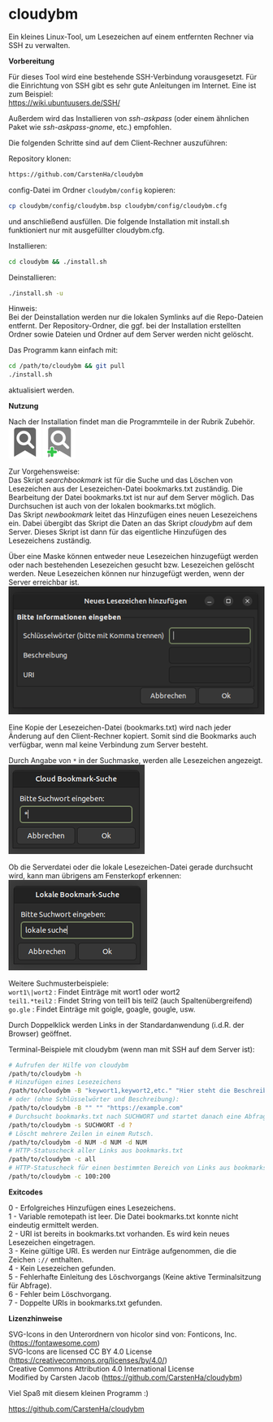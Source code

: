 # cloudybm

Ein kleines Linux-Tool, um Lesezeichen auf einem entfernten Rechner via SSH zu verwalten.

**Vorbereitung**

Für dieses Tool wird eine bestehende SSH-Verbindung vorausgesetzt. Für die Einrichtung von SSH gibt es sehr gute Anleitungen im Internet. Eine ist zum Beispiel:  
<https://wiki.ubuntuusers.de/SSH/>  

Außerdem wird das Installieren von *ssh-askpass* (oder einem ähnlichen Paket wie *ssh-askpass-gnome*, etc.) empfohlen.

Die folgenden Schritte sind auf dem Client-Rechner auszuführen:

Repository klonen:  
```bash
https://github.com/CarstenHa/cloudybm
```

config-Datei im Ordner `cloudybm/config` kopieren:
```bash
cp cloudybm/config/cloudybm.bsp cloudybm/config/cloudybm.cfg
```
und anschließend ausfüllen. Die folgende Installation mit install.sh funktioniert nur mit ausgefüllter cloudybm.cfg.  

Installieren:  
```bash
cd cloudybm && ./install.sh
```

Deinstallieren:  
```bash
./install.sh -u
```
Hinweis:  
Bei der Deinstallation werden nur die lokalen Symlinks auf die Repo-Dateien entfernt. Der Repository-Ordner, die ggf. bei der Installation erstellten Ordner sowie Dateien und Ordner auf dem Server werden nicht gelöscht.

Das Programm kann einfach mit:  
```bash
cd /path/to/cloudybm && git pull
./install.sh
```
aktualisiert werden.

**Nutzung**

Nach der Installation findet man die Programmteile in der Rubrik Zubehör.  
![Symbol Lesezeichen suchen](hicolor/32x32/apps/mybookmarks.0.svg)
![Symbol Neues Lesezeichen](hicolor/32x32/apps/bookmark_add.0.svg)

Zur Vorgehensweise:  
Das Skript *searchbookmark* ist für die Suche und das Löschen von Lesezeichen aus der Lesezeichen-Datei bookmarks.txt zuständig. Die Bearbeitung der Datei bookmarks.txt ist nur auf dem Server möglich. Das Durchsuchen ist auch von der lokalen bookmarks.txt möglich.  
Das Skript *newbookmark* leitet das Hinzufügen eines neuen Lesezeichens ein. Dabei übergibt das Skript die Daten an das Skript *cloudybm* auf dem Server. Dieses Skript ist dann für das eigentliche Hinzufügen des Lesezeichens zuständig.

Über eine Maske können entweder neue Lesezeichen hinzugefügt werden oder nach bestehenden Lesezeichen gesucht bzw. Lesezeichen gelöscht werden. Neue Lesezeichen können nur hinzugefügt werden, wenn der Server erreichbar ist.  
![Eingabemaske für neues Lesezeichen](images/neu.png)

Eine Kopie der Lesezeichen-Datei (bookmarks.txt) wird nach jeder Änderung auf den Client-Rechner kopiert. Somit sind die Bookmarks auch verfügbar, wenn mal keine Verbindung zum Server besteht.

Durch Angabe von `*` in der Suchmaske, werden alle Lesezeichen angezeigt.  
![Suchmaske mit Asterisk](images/asterisk.png)

Ob die Serverdatei oder die lokale Lesezeichen-Datei gerade durchsucht wird, kann man übrigens am Fensterkopf erkennen:  
![Lokale Suche](images/localsearch.png)

Weitere Suchmusterbeispiele:  
`wort1\|wort2` : Findet Einträge mit wort1 oder wort2  
`teil1.*teil2` : Findet String von teil1 bis teil2 (auch Spaltenübergreifend)  
`go.gle` : Findet Einträge mit goigle, goagle, gougle, usw.  

Durch Doppelklick werden Links in der Standardanwendung (i.d.R. der Browser)  geöffnet.  

Terminal-Beispiele mit cloudybm (wenn man mit SSH auf dem Server ist):  
```bash
# Aufrufen der Hilfe von cloudybm
/path/to/cloudybm -h
# Hinzufügen eines Lesezeichens
/path/to/cloudybm -B "keywort1,keywort2,etc." "Hier steht die Beschreibung" "https://example.com"
# oder (ohne Schlüsselwörter und Beschreibung):
/path/to/cloudybm -B "" "" "https://example.com"
# Durchsucht bookmarks.txt nach SUCHWORT und startet danach eine Abfrage, welche Zeilen gelöscht werden sollen.
/path/to/cloudybm -s SUCHWORT -d ?
# Löscht mehrere Zeilen in einem Rutsch.
/path/to/cloudybm -d NUM -d NUM -d NUM
# HTTP-Statuscheck aller Links aus bookmarks.txt
/path/to/cloudybm -c all
# HTTP-Statuscheck für einen bestimmten Bereich von Links aus bookmarks.txt (hier Zeile 100 bis 200. Weitere Möglichkeiten siehe /path/to/cloudybm -h)
/path/to/cloudybm -c 100:200

```
**Exitcodes**

0 - Erfolgreiches Hinzufügen eines Lesezeichens.  
1 - Variable remotepath ist leer. Die Datei bookmarks.txt konnte nicht eindeutig ermittelt werden.  
2 - URI ist bereits in bookmarks.txt vorhanden. Es wird kein neues Lesezeichen eingetragen.  
3 - Keine gültige URI. Es werden nur Einträge aufgenommen, die die Zeichen `://` enthalten.  
4 - Kein Lesezeichen gefunden.  
5 - Fehlerhafte Einleitung des Löschvorgangs (Keine aktive Terminalsitzung für Abfrage).  
6 - Fehler beim Löschvorgang.  
7 - Doppelte URIs in bookmarks.txt gefunden.

**Lizenzhinweise**

SVG-Icons in den Unterordnern von hicolor sind von:
Fonticons, Inc. (<https://fontawesome.com>)  
SVG-Icons are licensed CC BY 4.0 License (<https://creativecommons.org/licenses/by/4.0/>)  
Creative Commons Attribution 4.0 International License  
Modified by Carsten Jacob (<https://github.com/CarstenHa/cloudybm>)

Viel Spaß mit diesem kleinen Programm :)

<https://github.com/CarstenHa/cloudybm>
